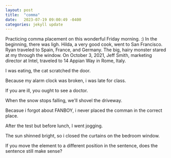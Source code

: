 ```yaml
---
layout: post
title:  "comma"
date:   2023-07-19 09:00:49 -0400
categories: jekyll update
---
```

Practicing comma placement on this wonderful Friday morning. :) 
In the beginning, there was ligh. Hilda, a very good cook, went to San Francisco. Ryan traveled to Spain, France, and Germany. The big, hairy monster stared at my through the window. On October 3, 2021, Jeff Smith, marketing director at Intel, traveled to 14 Appian Way in Rome, Italy. 

I was eating, the cat scratched the door. 

Because my alarm clock was broken, i was late for class. 

If you are ill, you ought to see a doctor. 

When the snow stops falling, we'll shovel the driveway. 

Becasue i forgot about FANBOY, i never placed the comman in the correct place.

After the test but before lunch, I went jogging. 

The sun shinned bright, so i closed the curtains on the bedroom window. 

  
If you move the element to a different position in the sentence, does the sentence still make sense? 
